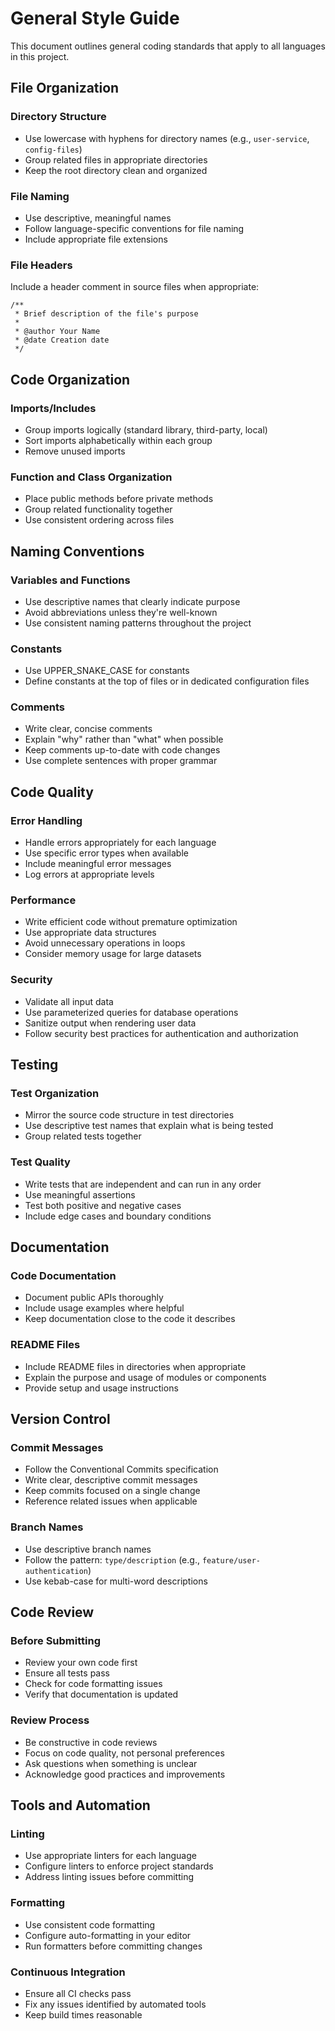 # General Style Guide

This document outlines general coding standards that apply to all languages in this project.

## File Organization

### Directory Structure
- Use lowercase with hyphens for directory names (e.g., `user-service`, `config-files`)
- Group related files in appropriate directories
- Keep the root directory clean and organized

### File Naming
- Use descriptive, meaningful names
- Follow language-specific conventions for file naming
- Include appropriate file extensions

### File Headers
Include a header comment in source files when appropriate:
```
/**
 * Brief description of the file's purpose
 * 
 * @author Your Name
 * @date Creation date
 */
```

## Code Organization

### Imports/Includes
- Group imports logically (standard library, third-party, local)
- Sort imports alphabetically within each group
- Remove unused imports

### Function and Class Organization
- Place public methods before private methods
- Group related functionality together
- Use consistent ordering across files

## Naming Conventions

### Variables and Functions
- Use descriptive names that clearly indicate purpose
- Avoid abbreviations unless they're well-known
- Use consistent naming patterns throughout the project

### Constants
- Use UPPER_SNAKE_CASE for constants
- Define constants at the top of files or in dedicated configuration files

### Comments
- Write clear, concise comments
- Explain "why" rather than "what" when possible
- Keep comments up-to-date with code changes
- Use complete sentences with proper grammar

## Code Quality

### Error Handling
- Handle errors appropriately for each language
- Use specific error types when available
- Include meaningful error messages
- Log errors at appropriate levels

### Performance
- Write efficient code without premature optimization
- Use appropriate data structures
- Avoid unnecessary operations in loops
- Consider memory usage for large datasets

### Security
- Validate all input data
- Use parameterized queries for database operations
- Sanitize output when rendering user data
- Follow security best practices for authentication and authorization

## Testing

### Test Organization
- Mirror the source code structure in test directories
- Use descriptive test names that explain what is being tested
- Group related tests together

### Test Quality
- Write tests that are independent and can run in any order
- Use meaningful assertions
- Test both positive and negative cases
- Include edge cases and boundary conditions

## Documentation

### Code Documentation
- Document public APIs thoroughly
- Include usage examples where helpful
- Keep documentation close to the code it describes

### README Files
- Include README files in directories when appropriate
- Explain the purpose and usage of modules or components
- Provide setup and usage instructions

## Version Control

### Commit Messages
- Follow the Conventional Commits specification
- Write clear, descriptive commit messages
- Keep commits focused on a single change
- Reference related issues when applicable

### Branch Names
- Use descriptive branch names
- Follow the pattern: `type/description` (e.g., `feature/user-authentication`)
- Use kebab-case for multi-word descriptions

## Code Review

### Before Submitting
- Review your own code first
- Ensure all tests pass
- Check for code formatting issues
- Verify that documentation is updated

### Review Process
- Be constructive in code reviews
- Focus on code quality, not personal preferences
- Ask questions when something is unclear
- Acknowledge good practices and improvements

## Tools and Automation

### Linting
- Use appropriate linters for each language
- Configure linters to enforce project standards
- Address linting issues before committing

### Formatting
- Use consistent code formatting
- Configure auto-formatting in your editor
- Run formatters before committing changes

### Continuous Integration
- Ensure all CI checks pass
- Fix any issues identified by automated tools
- Keep build times reasonable
